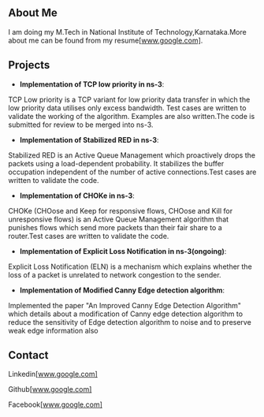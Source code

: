 ## About Me

I am doing my M.Tech in National Institute of Technology,Karnataka.More about me can be found from my resume[www.google.com].

## Projects

- **Implementation of TCP low priority in ns-3**:

TCP Low priority is a TCP variant for low priority data transfer in which the low priority data utilises only excess bandwidth.
Test cases are written to validate the working of the algorithm. Examples are also written.The code is submitted for review
to be merged into ns-3.

- **Implementation of Stabilized RED in ns-3**:

Stabilized RED is an Active Queue Management which proactively drops the packets using a load-dependent probability. It
stabilizes the buffer occupation independent of the number of active connections.Test cases are written to validate the
code.

- **Implementation of CHOKe in ns-3**:

CHOKe (CHOose and Keep for responsive flows, CHOose and Kill for unresponsive flows) is an Active Queue
Management algorithm that punishes flows which send more packets than their fair share to a router.Test cases are
written to validate the code.

- **Implementation of Explicit Loss Notification in ns-3(ongoing)**:

Explicit Loss Notification (ELN) is a mechanism which explains whether the loss of a packet is unrelated to network
congestion to the sender.

- **Implementation of Modified Canny Edge detection algorithm**:

Implemented the paper "An Improved Canny Edge Detection Algorithm" which details about a modification of Canny edge
detection algorithm to reduce the sensitivity of Edge detection algorithm to noise and to preserve weak edge information
also

## Contact
Linkedin[www.google.com]

Github[www.google.com]

Facebook[www.google.com]
